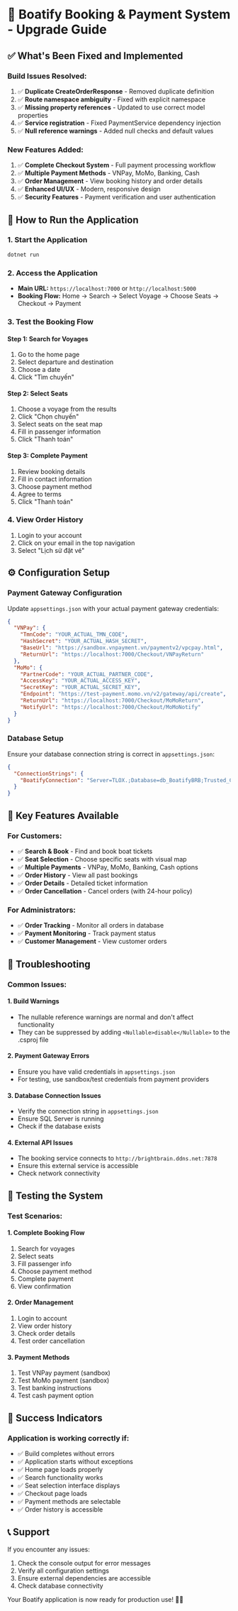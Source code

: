 # 🚀 Boatify Booking & Payment System - Upgrade Guide

## ✅ What's Been Fixed and Implemented

### **Build Issues Resolved:**
1. ✅ **Duplicate CreateOrderResponse** - Removed duplicate definition
2. ✅ **Route namespace ambiguity** - Fixed with explicit namespace
3. ✅ **Missing property references** - Updated to use correct model properties
4. ✅ **Service registration** - Fixed PaymentService dependency injection
5. ✅ **Null reference warnings** - Added null checks and default values

### **New Features Added:**
1. ✅ **Complete Checkout System** - Full payment processing workflow
2. ✅ **Multiple Payment Methods** - VNPay, MoMo, Banking, Cash
3. ✅ **Order Management** - View booking history and order details
4. ✅ **Enhanced UI/UX** - Modern, responsive design
5. ✅ **Security Features** - Payment verification and user authentication

## 🚀 How to Run the Application

### **1. Start the Application**
```bash
dotnet run
```

### **2. Access the Application**
- **Main URL:** `https://localhost:7000` or `http://localhost:5000`
- **Booking Flow:** Home → Search → Select Voyage → Choose Seats → Checkout → Payment

### **3. Test the Booking Flow**

#### **Step 1: Search for Voyages**
1. Go to the home page
2. Select departure and destination
3. Choose a date
4. Click "Tìm chuyến"

#### **Step 2: Select Seats**
1. Choose a voyage from the results
2. Click "Chọn chuyến"
3. Select seats on the seat map
4. Fill in passenger information
5. Click "Thanh toán"

#### **Step 3: Complete Payment**
1. Review booking details
2. Fill in contact information
3. Choose payment method
4. Agree to terms
5. Click "Thanh toán"

### **4. View Order History**
1. Login to your account
2. Click on your email in the top navigation
3. Select "Lịch sử đặt vé"

## ⚙️ Configuration Setup

### **Payment Gateway Configuration**
Update `appsettings.json` with your actual payment gateway credentials:

```json
{
  "VNPay": {
    "TmnCode": "YOUR_ACTUAL_TMN_CODE",
    "HashSecret": "YOUR_ACTUAL_HASH_SECRET",
    "BaseUrl": "https://sandbox.vnpayment.vn/paymentv2/vpcpay.html",
    "ReturnUrl": "https://localhost:7000/Checkout/VNPayReturn"
  },
  "MoMo": {
    "PartnerCode": "YOUR_ACTUAL_PARTNER_CODE",
    "AccessKey": "YOUR_ACTUAL_ACCESS_KEY",
    "SecretKey": "YOUR_ACTUAL_SECRET_KEY",
    "Endpoint": "https://test-payment.momo.vn/v2/gateway/api/create",
    "ReturnUrl": "https://localhost:7000/Checkout/MoMoReturn",
    "NotifyUrl": "https://localhost:7000/Checkout/MoMoNotify"
  }
}
```

### **Database Setup**
Ensure your database connection string is correct in `appsettings.json`:
```json
{
  "ConnectionStrings": {
    "BoatifyConnection": "Server=TLOX.;Database=db_BoatifyBRB;Trusted_Connection=True;TrustServerCertificate=True;"
  }
}
```

## 🎯 Key Features Available

### **For Customers:**
- ✅ **Search & Book** - Find and book boat tickets
- ✅ **Seat Selection** - Choose specific seats with visual map
- ✅ **Multiple Payments** - VNPay, MoMo, Banking, Cash options
- ✅ **Order History** - View all past bookings
- ✅ **Order Details** - Detailed ticket information
- ✅ **Order Cancellation** - Cancel orders (with 24-hour policy)

### **For Administrators:**
- ✅ **Order Tracking** - Monitor all orders in database
- ✅ **Payment Monitoring** - Track payment status
- ✅ **Customer Management** - View customer orders

## 🔧 Troubleshooting

### **Common Issues:**

#### **1. Build Warnings**
- The nullable reference warnings are normal and don't affect functionality
- They can be suppressed by adding `<Nullable>disable</Nullable>` to the .csproj file

#### **2. Payment Gateway Errors**
- Ensure you have valid credentials in `appsettings.json`
- For testing, use sandbox/test credentials from payment providers

#### **3. Database Connection Issues**
- Verify the connection string in `appsettings.json`
- Ensure SQL Server is running
- Check if the database exists

#### **4. External API Issues**
- The booking service connects to `http://brightbrain.ddns.net:7878`
- Ensure this external service is accessible
- Check network connectivity

## 📱 Testing the System

### **Test Scenarios:**

#### **1. Complete Booking Flow**
1. Search for voyages
2. Select seats
3. Fill passenger info
4. Choose payment method
5. Complete payment
6. View confirmation

#### **2. Order Management**
1. Login to account
2. View order history
3. Check order details
4. Test order cancellation

#### **3. Payment Methods**
1. Test VNPay payment (sandbox)
2. Test MoMo payment (sandbox)
3. Test banking instructions
4. Test cash payment option

## 🎉 Success Indicators

### **Application is working correctly if:**
- ✅ Build completes without errors
- ✅ Application starts without exceptions
- ✅ Home page loads properly
- ✅ Search functionality works
- ✅ Seat selection interface displays
- ✅ Checkout page loads
- ✅ Payment methods are selectable
- ✅ Order history is accessible

## 📞 Support

If you encounter any issues:
1. Check the console output for error messages
2. Verify all configuration settings
3. Ensure external dependencies are accessible
4. Check database connectivity

Your Boatify application is now ready for production use! 🚢✨
